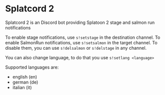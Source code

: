 Splatcord 2
==

Splatcord 2 is an Discord bot providing Splatoon 2 stage and salmon run notifications

To enable stage notifications, use `s!setstage` in the destination channel.
To enable SalmonRun notifications, use `s!setsalmon` in the target channel.
To disable them, you can use `s!delsalmon` or `s!delstage` in any channel.

You can also change language, to do that you use `s!setlang <language>`

Supported languages are:
- english (en)
- german (de)
- italian (it)
